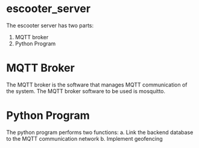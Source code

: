 # escooter_server

The escooter server has two parts:
1. MQTT broker
2. Python Program

# MQTT Broker
The MQTT broker is the software that manages MQTT communication of the system. The MQTT broker software to be used is mosquitto.

# Python Program
The python program performs two functions:
a. Link the backend database to the MQTT communication network
b. Implement geofencing

